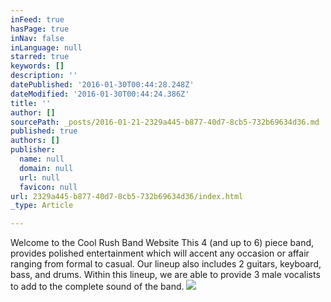 ```yaml
---
inFeed: true
hasPage: true
inNav: false
inLanguage: null
starred: true
keywords: []
description: ''
datePublished: '2016-01-30T00:44:28.248Z'
dateModified: '2016-01-30T00:44:24.386Z'
title: ''
author: []
sourcePath: _posts/2016-01-21-2329a445-b877-40d7-8cb5-732b69634d36.md
published: true
authors: []
publisher:
  name: null
  domain: null
  url: null
  favicon: null
url: 2329a445-b877-40d7-8cb5-732b69634d36/index.html
_type: Article

---
```

Welcome to the Cool Rush Band Website
This 4 (and up to 6) piece band, provides polished entertainment which will accent any occasion or affair ranging from formal to casual. Our lineup also includes 2 guitars, keyboard, bass, and drums. Within this lineup, we are able to provide 3 male vocalists to add to the complete sound of the band. ![](https://the-grid-user-content.s3-us-west-2.amazonaws.com/e2c1ac21-19d8-4b66-a75c-2bd6004bd9e5.jpg)